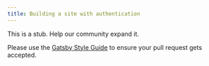 ```yaml
---
title: Building a site with authentication
---
```


This is a stub. Help our community expand it.

Please use the [Gatsby Style Guide](/docs/gatsby-style-guide/) to ensure your
pull request gets accepted.
